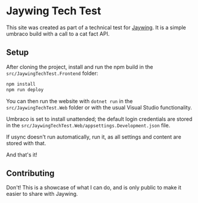 # Jaywing Tech Test

This site was created as part of a technical test for [Jaywing](https://www.jaywing.com/). It is a simple umbraco build with a call to a cat fact API.

## Setup

After cloning the project, install and run the npm build in the `src/JaywingTechTest.Frontend` folder:

```bash
npm install
npm run deploy
```

You can then run the website with `dotnet run` in the `src/JaywingTechTest.Web` folder or with the usual Visual Studio functionality.

Umbraco is set to install unattended; the default login credentials are stored in the `src/JaywingTechTest.Web/appsettings.Development.json` file.

If usync doesn't run automatically, run it, as all settings and content are stored with that.

And that's it!

## Contributing

Don't! This is a showcase of what I can do, and is only public to make it easier to share with Jaywing.
